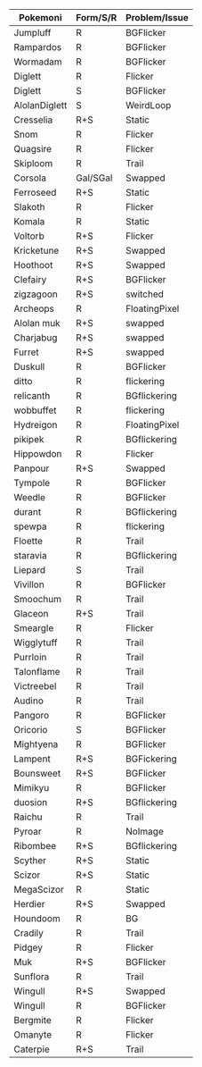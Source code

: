 
| Pokemoni      | Form/S/R | Problem/Issue |
|---------------|----------|---------------|
| Jumpluff      | R        | BGFlicker     |
| Rampardos     | R        | BGFlicker     |
| Wormadam      | R        | BGFlicker     |
| Diglett       | R        | Flicker       |
| Diglett       | S        | BGFlicker     |
| AlolanDiglett | S        | WeirdLoop     |
| Cresselia     | R+S      | Static        |
| Snom          | R        | Flicker       |
| Quagsire      | R        | Flicker       |
| Skiploom      | R        | Trail         |
| Corsola       | Gal/SGal | Swapped       |
| Ferroseed     | R+S      | Static        |
| Slakoth       | R        | Flicker       |
| Komala        | R        | Static        |
| Voltorb       | R+S      | Flicker       |
| Kricketune    | R+S      | Swapped       |
| Hoothoot      | R+S      | Swapped       |
| Clefairy      | R+S      | BGFlicker     |
| zigzagoon     | R+S      | switched      |
| Archeops      | R        | FloatingPixel |
| Alolan muk    | R+S      | swapped       |
| Charjabug     | R+S      | swapped       |
| Furret        | R+S      | swapped       |
| Duskull       | R        | BGFlicker     |
| ditto         | R        | flickering    |
| relicanth     | R        | BGflickering  |
| wobbuffet     | R        | flickering    |
| Hydreigon     | R        | FloatingPixel |
| pikipek       | R        | BGflickering  |
| Hippowdon     | R        | Flicker       |
| Panpour       | R+S      | Swapped       |
| Tympole       | R        | BGFlicker     |
| Weedle        | R        | BGFlicker     |
| durant        | R        | BGflickering  |
| spewpa        | R        | flickering    |
| Floette       | R        | Trail         |
| staravia      | R        | BGflickering  |
| Liepard       | S        | Trail         |
| Vivillon      | R        | BGFlicker     |
| Smoochum      | R        | Trail         |
| Glaceon       | R+S      | Trail         |
| Smeargle      | R        | Flicker       |
| Wigglytuff    | R        | Trail         |
| Purrloin      | R        | Trail         |
| Talonflame    | R        | Trail         |
| Victreebel    | R        | Trail         |
| Audino        | R        | Trail         |
| Pangoro       | R        | BGFlicker     |
| Oricorio      | S        | BGFlicker     |
| Mightyena     | R        | BGFlicker     |
| Lampent       | R+S      | BGFickering   |
| Bounsweet     | R+S      | BGFlicker     |
| Mimikyu       | R        | BGFlicker     |
| duosion       | R+S      | BGflickering  |
| Raichu        | R        | Trail         |
| Pyroar        | R        | NoImage       |
| Ribombee      | R+S      | BGflickering  |
| Scyther       | R+S      | Static        |
| Scizor        | R+S      | Static        |
| MegaScizor    | R        | Static        |
| Herdier       | R+S      | Swapped       |
| Houndoom      | R        | BG            |
| Cradily       | R        | Trail         |
| Pidgey        | R        | Flicker       |
| Muk           | R+S      | BGFlicker     |
| Sunflora      | R        | Trail         |
| Wingull       | R+S      | Swapped       |
| Wingull       | R        | BGFlicker     |
| Bergmite      | R        | Flicker       |
| Omanyte       | R        | Flicker       |
| Caterpie      | R+S      | Trail         |
